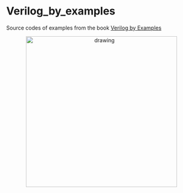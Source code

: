 # Verilog_by_examples
Source codes of examples from the book [Verilog by Examples](https://www.amazon.com.br/Verilog-Example-Concise-Introduction-Design/dp/0983497303)


<p align="center">
<img src="https://user-images.githubusercontent.com/37759765/214725422-3bf67d0e-210a-4084-9c4b-02ec2a62fa0b.jpg" alt="drawing" width="400"/>
</p>
